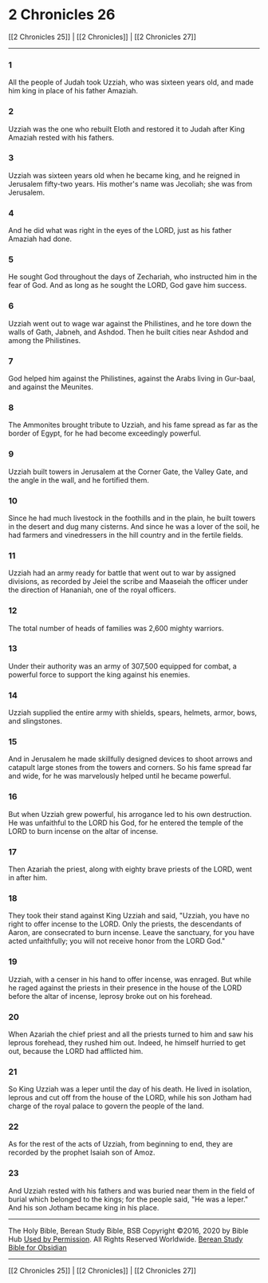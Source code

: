 # 2 Chronicles 26

[[2 Chronicles 25]] | [[2 Chronicles]] | [[2 Chronicles 27]]

---

### 1
All the people of Judah took Uzziah, who was sixteen years old, and made him king in place of his father Amaziah.

### 2
Uzziah was the one who rebuilt Eloth and restored it to Judah after King Amaziah rested with his fathers.

### 3
Uzziah was sixteen years old when he became king, and he reigned in Jerusalem fifty-two years. His mother's name was Jecoliah; she was from Jerusalem.

### 4
And he did what was right in the eyes of the LORD, just as his father Amaziah had done.

### 5
He sought God throughout the days of Zechariah, who instructed him in the fear of God. And as long as he sought the LORD, God gave him success.

### 6
Uzziah went out to wage war against the Philistines, and he tore down the walls of Gath, Jabneh, and Ashdod. Then he built cities near Ashdod and among the Philistines.

### 7
God helped him against the Philistines, against the Arabs living in Gur-baal, and against the Meunites.

### 8
The Ammonites brought tribute to Uzziah, and his fame spread as far as the border of Egypt, for he had become exceedingly powerful.

### 9
Uzziah built towers in Jerusalem at the Corner Gate, the Valley Gate, and the angle in the wall, and he fortified them.

### 10
Since he had much livestock in the foothills and in the plain, he built towers in the desert and dug many cisterns. And since he was a lover of the soil, he had farmers and vinedressers in the hill country and in the fertile fields.

### 11
Uzziah had an army ready for battle that went out to war by assigned divisions, as recorded by Jeiel the scribe and Maaseiah the officer under the direction of Hananiah, one of the royal officers.

### 12
The total number of heads of families was 2,600 mighty warriors.

### 13
Under their authority was an army of 307,500 equipped for combat, a powerful force to support the king against his enemies.

### 14
Uzziah supplied the entire army with shields, spears, helmets, armor, bows, and slingstones.

### 15
And in Jerusalem he made skillfully designed devices to shoot arrows and catapult large stones from the towers and corners. So his fame spread far and wide, for he was marvelously helped until he became powerful.

### 16
But when Uzziah grew powerful, his arrogance led to his own destruction. He was unfaithful to the LORD his God, for he entered the temple of the LORD to burn incense on the altar of incense.

### 17
Then Azariah the priest, along with eighty brave priests of the LORD, went in after him.

### 18
They took their stand against King Uzziah and said, "Uzziah, you have no right to offer incense to the LORD. Only the priests, the descendants of Aaron, are consecrated to burn incense. Leave the sanctuary, for you have acted unfaithfully; you will not receive honor from the LORD God."

### 19
Uzziah, with a censer in his hand to offer incense, was enraged. But while he raged against the priests in their presence in the house of the LORD before the altar of incense, leprosy broke out on his forehead.

### 20
When Azariah the chief priest and all the priests turned to him and saw his leprous forehead, they rushed him out. Indeed, he himself hurried to get out, because the LORD had afflicted him.

### 21
So King Uzziah was a leper until the day of his death. He lived in isolation, leprous and cut off from the house of the LORD, while his son Jotham had charge of the royal palace to govern the people of the land.

### 22
As for the rest of the acts of Uzziah, from beginning to end, they are recorded by the prophet Isaiah son of Amoz.

### 23
And Uzziah rested with his fathers and was buried near them in the field of burial which belonged to the kings; for the people said, "He was a leper." And his son Jotham became king in his place.

---

The Holy Bible, Berean Study Bible, BSB
Copyright ©2016, 2020 by Bible Hub
[Used by Permission](https://berean.bible/terms.htm). All Rights Reserved Worldwide.
[Berean Study Bible for Obsidian](https://github.com/gapmiss/berean-study-bible-for-obsidian)

---

[[2 Chronicles 25]] | [[2 Chronicles]] | [[2 Chronicles 27]]

